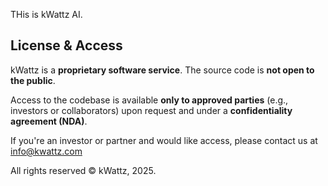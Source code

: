 THis is kWattz AI.

##  License & Access

kWattz is a **proprietary software service**. The source code is **not open to the public**.

Access to the codebase is available **only to approved parties** (e.g., investors or collaborators) upon request and under a **confidentiality agreement (NDA)**.

If you're an investor or partner and would like access, please contact us at info@kwattz.com

All rights reserved © kWattz, 2025.
